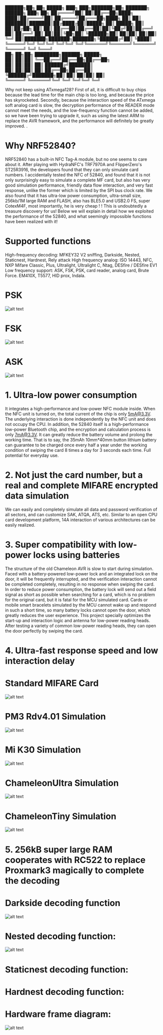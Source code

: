  ██████╗██╗  ██╗ █████╗ ███╗   ███╗███████╗██╗     ███████╗ ██████╗ ███╗   ██╗
██╔════╝██║  ██║██╔══██╗████╗ ████║██╔════╝██║     ██╔════╝██╔═══██╗████╗  ██║
██║     ███████║███████║██╔████╔██║█████╗  ██║     █████╗  ██║   ██║██╔██╗ ██║
██║     ██╔══██║██╔══██║██║╚██╔╝██║██╔══╝  ██║     ██╔══╝  ██║   ██║██║╚██╗██║
╚██████╗██║  ██║██║  ██║██║ ╚═╝ ██║███████╗███████╗███████╗╚██████╔╝██║ ╚████║
 ╚═════╝╚═╝  ╚═╝╚═╝  ╚═╝╚═╝     ╚═╝╚══════╝╚══════╝╚══════╝ ╚═════╝ ╚═╝  ╚═══╝    
██╗   ██╗██╗  ████████╗██████╗  █████╗                                        
██║   ██║██║  ╚══██╔══╝██╔══██╗██╔══██╗                                       
██║   ██║██║     ██║   ██████╔╝███████║                                       
██║   ██║██║     ██║   ██╔══██╗██╔══██║                                       
╚██████╔╝███████╗██║   ██║  ██║██║  ██║                                       
 ╚═════╝ ╚══════╝╚═╝   ╚═╝  ╚═╝╚═╝  ╚═╝ 
 

  Why not keep using ATxmega128?
First of all, it is difficult to buy chips because the lead time for the main chip is too long, and because the price has skyrocketed. Secondly, because the interaction speed of the ATxmega soft analog card is slow, the decryption performance of the READER mode cannot meet the needs, and the low-frequency function cannot be added, so we have been trying to upgrade it, such as using the latest ARM to replace the AVR framework, and the performance will definitely be greatly improved. .

# Why NRF52840?

NRF52840 has a built-in NFC Tag-A module, but no one seems to care about it. After playing with HydraNFC's TRF7970A and FlipperZero's ST25R3916, the developers found that they can only simulate card numbers. I accidentally tested the NFC of 52840, and found that it is not only surprisingly easy to simulate a complete MF card, but also has very good simulation performance, friendly data flow interaction, and very fast response, unlike the former which is limited by the SPI bus clock rate. We also found that it has ultra-low power consumption, ultra-small size, 256kb/1M large RAM and FLASH, also has BLE5.0 and USB2.0 FS, super CotexM4F, most importantly, he is very cheap ! !
This is undoubtedly a treasure discovery for us! Below we will explain in detail how we exploited the performance of the 52840, and what seemingly impossible functions have been realized with it!

# Supported functions

High-frequency decoding: MFKEY32 V2 sniffing, Darkside, Nested, Staticnest, Hardnest, Rely attack
High frequency analog: ISO 14443, NFC, NXP Mifare Classic, Plus, Ultralight, Ultralight C, Ntag, DESfire / DESfire EV1
Low frequency support: ASK, FSK, PSK, card reader, analog card, Brute Force. EM410X, T5577, HID prox, Indala.

# PSK
![alt text](https://github.com/RfidResearchGroup/ChameleonUltra/blob/main/Photos/PSK.png)

# FSK
![alt text](https://github.com/RfidResearchGroup/ChameleonUltra/blob/main/Photos/FSK.png)

# ASK
![alt text](https://github.com/RfidResearchGroup/ChameleonUltra/blob/main/Photos/ASK.png)

# 1. Ultra-low power consumption

It integrates a high-performance and low-power NFC module inside. When the NFC unit is turned on, the total current of the chip is only 5mA@3.3V.
The underlying interaction is done independently by the NFC unit and does not occupy the CPU.
In addition, the 52840 itself is a high-performance low-power Bluetooth chip, and the encryption and calculation process is only 7mA@3.3V. It can greatly reduce the battery volume and prolong the working time. That is to say, the 35mAh 10mm*40mm button lithium battery can guarantee to be charged once every half a year under the working condition of swiping the card 8 times a day for 3 seconds each time. Full potential for everyday use.

# 2. Not just the card number, but a real and complete MIFARE encrypted data simulation

We can easily and completely simulate all data and password verification of all sectors, and can customize SAK, ATQA, ATS, etc. Similar to an open CPU card development platform, 14A interaction of various architectures can be easily realized.

# 3. Super compatibility with low-power locks using batteries

The structure of the old Chameleon AVR is slow to start during simulation. Faced with a battery-powered low-power lock and an integrated lock on the door, it will be frequently interrupted, and the verification interaction cannot be completed completely, resulting in no response when swiping the card.
In order to reduce power consumption, the battery lock will send out a field signal as short as possible when searching for a card, which is no problem for the original card, but it is fatal for the MCU simulated card. Cards or mobile smart bracelets simulated by the MCU cannot wake up and respond in such a short time, so many battery locks cannot open the door, which greatly reduces the user experience.
This project specially optimizes the start-up and interaction logic and antenna for low-power reading heads. After testing a variety of common low-power reading heads, they can open the door perfectly by swiping the card.

# 4. Ultra-fast response speed and low interaction delay

# Standard MIFARE Card
![alt text](https://github.com/RfidResearchGroup/ChameleonUltra/blob/main/Photos/Standard_m1_s50.png)

# PM3 Rdv4.01 Simulation
![alt text](https://github.com/RfidResearchGroup/ChameleonUltra/blob/main/Photos/Proxmark3_Rdv4_RRG_(Firmware%20build%20at%2020201026).png)

# Mi K30 Simulation
![alt text](https://github.com/RfidResearchGroup/ChameleonUltra/blob/main/Photos/Xiaomi_k30u_smartkey.png)

# ChameleonUltra Simulation
![alt text](https://github.com/RfidResearchGroup/ChameleonUltra/blob/main/Photos/ChameleonUltra.png)

# ChameleonTiny Simulation
![alt text](https://github.com/RfidResearchGroup/ChameleonUltra/blob/main/Photos/ChameleonTiny.png)

# 5. 256kB super large RAM cooperates with RC522 to replace Proxmark3 magically to complete the decoding

# Darkside decoding function
![alt text](https://github.com/RfidResearchGroup/ChameleonUltra/blob/main/Photos/DarkSide.png)

# Nested decoding function:
![alt text](https://github.com/RfidResearchGroup/ChameleonUltra/blob/main/Photos/Nested.png)

# Staticnest decoding function:


# Hardnest decoding function:


# Hardware frame diagram:
![alt text](https://github.com/RfidResearchGroup/ChameleonUltra/blob/main/Photos/Hardware%20frame%20diagram.png)

